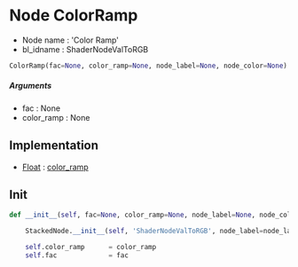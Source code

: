 # Node ColorRamp

- Node name : 'Color Ramp'
- bl_idname : ShaderNodeValToRGB


``` python
ColorRamp(fac=None, color_ramp=None, node_label=None, node_color=None)
```
##### Arguments

- fac : None
- color_ramp : None

## Implementation

- [Float](/docs/Shader/Float.md) : [color_ramp](/docs/Shader/Float.md#color_ramp)

## Init

``` python
def __init__(self, fac=None, color_ramp=None, node_label=None, node_color=None):

    StackedNode.__init__(self, 'ShaderNodeValToRGB', node_label=node_label, node_color=node_color)

    self.color_ramp      = color_ramp
    self.fac             = fac
```

